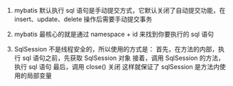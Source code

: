 1. mybatis 默认执行 sql 语句是手动提交方式，它默认关闭了自动提交功能，在 insert、update、delete
操作后需要手动提交事务

2. mybatis 最核心的就是通过 namespace + id 来找到你要执行的 sql 语句

3. SqlSession 不是线程安全的，所以使用的方式是：
首先，在方法的内部，执行 sql 语句之前，先获取 SqlSession 对象
接着，调用 SqlSession 的方法，执行 sql 语句
最后，调用 close() 关闭
这样就保证了 sqlSession 是方法内使用的局部变量

